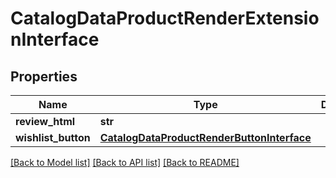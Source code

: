 # CatalogDataProductRenderExtensionInterface

## Properties
Name | Type | Description | Notes
------------ | ------------- | ------------- | -------------
**review_html** | **str** |  | [optional] 
**wishlist_button** | [**CatalogDataProductRenderButtonInterface**](CatalogDataProductRenderButtonInterface.md) |  | [optional] 

[[Back to Model list]](../README.md#documentation-for-models) [[Back to API list]](../README.md#documentation-for-api-endpoints) [[Back to README]](../README.md)


